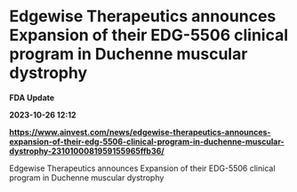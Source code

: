# Edgewise Therapeutics announces Expansion of their EDG-5506 clinical program in Duchenne muscular dystrophy
**FDA Update**

**2023-10-26 12:12**

**https://www.ainvest.com/news/edgewise-therapeutics-announces-expansion-of-their-edg-5506-clinical-program-in-duchenne-muscular-dystrophy-2310100081959155965ffb36/**

Edgewise Therapeutics announces Expansion of their EDG-5506 clinical program in Duchenne muscular dystrophy
